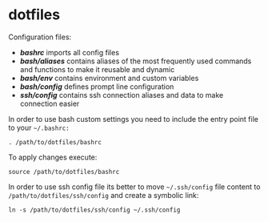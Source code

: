 # dotfiles
Configuration files:

<ul>
  <li>
    <b><i>bashrc</i></b> imports all config files
  </li>
  <li>
    <b><i>bash/aliases</i></b> contains aliases of the most frequently used commands and functions to make it reusable and dynamic
  </li>
  <li>
    <b><i>bash/env</i></b> contains environment and custom variables
  </li>
  <li>
    <b><i>bash/config</i></b> defines prompt line configuration
  </li>
  <li>
    <b><i>ssh/config</i></b> contains ssh connection aliases and data to make connection easier
  </li>
</ul>

In order to use bash custom settings you need to include the entry point file to your <code>~/.bashrc:</code> <br/>

<code>. /path/to/dotfiles/bashrc</code>

To apply changes execute: <br/>

<code>source /path/to/dotfiles/bashrc</code> <br/>

In order to use ssh config file its better to move <code>~/.ssh/config</code> file content to <code>/path/to/dotfiles/ssh/config</code> and create a symbolic link: <br/>

<code>ln -s /path/to/dotfiles/ssh/config ~/.ssh/config</code>
